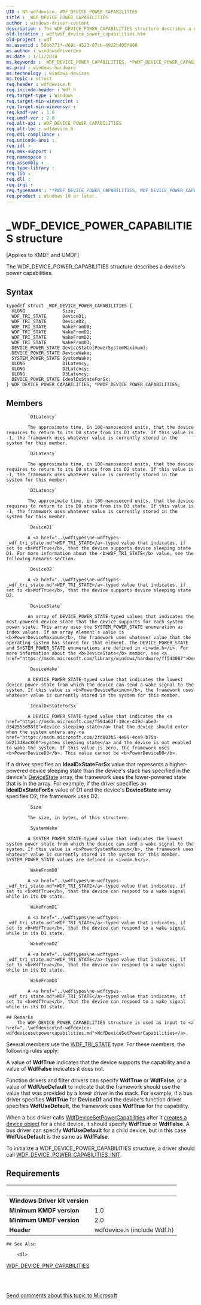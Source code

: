 ```yaml
---
UID : NS:wdfdevice._WDF_DEVICE_POWER_CAPABILITIES
title : _WDF_DEVICE_POWER_CAPABILITIES
author : windows-driver-content
description : The WDF_DEVICE_POWER_CAPABILITIES structure describes a device's power capabilities.
old-location : wdf\wdf_device_power_capabilities.htm
old-project : wdf
ms.assetid : 56bb271f-d69c-4523-87cb-4922b405f808
ms.author : windowsdriverdev
ms.date : 1/11/2018
ms.keywords : _WDF_DEVICE_POWER_CAPABILITIES, *PWDF_DEVICE_POWER_CAPABILITIES, WDF_DEVICE_POWER_CAPABILITIES
ms.prod : windows-hardware
ms.technology : windows-devices
ms.topic : struct
req.header : wdfdevice.h
req.include-header : Wdf.h
req.target-type : Windows
req.target-min-winverclnt : 
req.target-min-winversvr : 
req.kmdf-ver : 1.0
req.umdf-ver : 2.0
req.alt-api : WDF_DEVICE_POWER_CAPABILITIES
req.alt-loc : wdfdevice.h
req.ddi-compliance : 
req.unicode-ansi : 
req.idl : 
req.max-support : 
req.namespace : 
req.assembly : 
req.type-library : 
req.lib : 
req.dll : 
req.irql : 
req.typenames : "*PWDF_DEVICE_POWER_CAPABILITIES, WDF_DEVICE_POWER_CAPABILITIES"
req.product : Windows 10 or later.
---
```


# _WDF_DEVICE_POWER_CAPABILITIES structure
<p class="CCE_Message">[Applies to KMDF and UMDF]

The WDF_DEVICE_POWER_CAPABILITIES structure describes a device's power capabilities.

## Syntax
````
typedef struct _WDF_DEVICE_POWER_CAPABILITIES {
  ULONG              Size;
  WDF_TRI_STATE      DeviceD1;
  WDF_TRI_STATE      DeviceD2;
  WDF_TRI_STATE      WakeFromD0;
  WDF_TRI_STATE      WakeFromD1;
  WDF_TRI_STATE      WakeFromD2;
  WDF_TRI_STATE      WakeFromD3;
  DEVICE_POWER_STATE DeviceState[PowerSystemMaximum];
  DEVICE_POWER_STATE DeviceWake;
  SYSTEM_POWER_STATE SystemWake;
  ULONG              D1Latency;
  ULONG              D2Latency;
  ULONG              D3Latency;
  DEVICE_POWER_STATE IdealDxStateForSx;
} WDF_DEVICE_POWER_CAPABILITIES, *PWDF_DEVICE_POWER_CAPABILITIES;
````

## Members

        
            `D1Latency`

            The approximate time, in 100-nanosecond units, that the device requires to return to its D0 state from its D1 state. If this value is -1, the framework uses whatever value is currently stored in the system for this member.
        
            `D2Latency`

            The approximate time, in 100-nanosecond units, that the device requires to return to its D0 state from its D2 state. If this value is -1, the framework uses whatever value is currently stored in the system for this member.
        
            `D3Latency`

            The approximate time, in 100-nanosecond units, that the device requires to return to its D0 state from its D3 state. If this value is -1, the framework uses whatever value is currently stored in the system for this member.
        
            `DeviceD1`

            A <a href="..\wdftypes\ne-wdftypes-_wdf_tri_state.md">WDF_TRI_STATE</a>-typed value that indicates, if set to <b>WdfTrue</b>, that the device supports device sleeping state D1. For more information about the <b>WDF_TRI_STATE</b> value, see the following Remarks section.
        
            `DeviceD2`

            A <a href="..\wdftypes\ne-wdftypes-_wdf_tri_state.md">WDF_TRI_STATE</a>-typed value that indicates, if set to <b>WdfTrue</b>, that the device supports device sleeping state D2.
        
            `DeviceState`

            An array of DEVICE_POWER_STATE-typed values that indicates the most-powered device state that the device supports for each system power state. This array uses the SYSTEM_POWER_STATE enumeration as index values. If an array element's value is <b>PowerDeviceMaximum</b>, the framework uses whatever value that the operating system has stored for that element. The DEVICE_POWER_STATE and SYSTEM_POWER_STATE enumerations are defined in <i>wdm.h</i>. For more information about the <b>DeviceState</b> member, see <a href="https://msdn.microsoft.com/library/windows/hardware/ff543087">DeviceState</a>.
        
            `DeviceWake`

            A DEVICE_POWER_STATE-typed value that indicates the lowest device power state from which the device can send a wake signal to the system. If this value is <b>PowerDeviceMaximum</b>, the framework uses whatever value is currently stored in the system for this member.
        
            `IdealDxStateForSx`

            A DEVICE_POWER_STATE-typed value that indicates the <a href="https://msdn.microsoft.com/f594a63f-10ce-439d-abe3-d342555d98f0">device sleeping state</a> that the device should enter when the system enters any <a href="https://msdn.microsoft.com/2fd883b5-4e89-4ce9-b75a-b821348ac860">system sleeping state</a> and the device is not enabled to wake the system. If this value is zero, the framework uses <b>PowerDeviceD3</b>. This value cannot be <b>PowerDeviceD0</b>.

If a driver specifies an <b>IdealDxStateForSx</b> value that represents a higher-powered device sleeping state than the device's stack has specified in the device's <a href="https://msdn.microsoft.com/library/windows/hardware/ff543087">DeviceState</a> array, the framework uses the lower-powered state that is in the array. For example, if the driver specifies an <b>IdealDxStateForSx</b> value of D1 and the device's <b>DeviceState</b> array specifies D2, the framework uses D2.
        
            `Size`

            The size, in bytes, of this structure.
        
            `SystemWake`

            A SYSTEM_POWER_STATE-typed value that indicates the lowest system power state from which the device can send a wake signal to the system. If this value is <b>PowerSystemMaximum</b>, the framework uses whatever value is currently stored in the system for this member. SYSTEM_POWER_STATE values are defined in <i>wdm.h</i>.
        
            `WakeFromD0`

            A <a href="..\wdftypes\ne-wdftypes-_wdf_tri_state.md">WDF_TRI_STATE</a>-typed value that indicates, if set to <b>WdfTrue</b>, that the device can respond to a wake signal while in its D0 state.
        
            `WakeFromD1`

            A <a href="..\wdftypes\ne-wdftypes-_wdf_tri_state.md">WDF_TRI_STATE</a>-typed value that indicates, if set to <b>WdfTrue</b>, that the device can respond to a wake signal while in its D1 state.
        
            `WakeFromD2`

            A <a href="..\wdftypes\ne-wdftypes-_wdf_tri_state.md">WDF_TRI_STATE</a>-typed value that indicates, if set to <b>WdfTrue</b>, that the device can respond to a wake signal while in its D2 state.
        
            `WakeFromD3`

            A <a href="..\wdftypes\ne-wdftypes-_wdf_tri_state.md">WDF_TRI_STATE</a>-typed value that indicates, if set to <b>WdfTrue</b>, that the device can respond to a wake signal while in its D3 state.

    ## Remarks
        The WDF_DEVICE_POWER_CAPABILITIES structure is used as input to <a href="..\wdfdevice\nf-wdfdevice-wdfdevicesetpowercapabilities.md">WdfDeviceSetPowerCapabilities</a>.

Several members use the <a href="..\wdftypes\ne-wdftypes-_wdf_tri_state.md">WDF_TRI_STATE</a> type. For these members, the following rules apply:

A value of <b>WdfTrue</b> indicates that the device supports the capability and a value of <b>WdfFalse</b> indicates it does not. 

Function drivers and filter drivers can specify <b>WdfTrue</b> or <b>WdfFalse</b>, or a value of <b>WdfUseDefault</b> to indicate that the framework should use the value that was provided by a lower driver in the stack. For example, if a bus driver specifies <b>WdfTrue</b> for <b>DeviceD1</b> and the device's function driver specifies <b>WdfUseDefault</b>, the framework uses <b>WdfTrue</b> for the capability.

When a bus driver calls <a href="..\wdfdevice\nf-wdfdevice-wdfdevicesetpowercapabilities.md">WdfDeviceSetPowerCapabilities</a> after it <a href="https://docs.microsoft.com/en-us/windows-hardware/drivers/wdf/creating-device-objects-in-a-bus-driver">creates a device object</a> for a child device, it should specify <b>WdfTrue</b> or <b>WdfFalse</b>. A bus driver can specify <b>WdfUseDefault</b> for a child device, but in this case <b>WdfUseDefault</b> is the same as <b>WdfFalse</b>.

To initialize a WDF_DEVICE_POWER_CAPABILITIES structure, a driver should call <a href="..\wdfdevice\nf-wdfdevice-wdf_device_power_capabilities_init.md">WDF_DEVICE_POWER_CAPABILITIES_INIT</a>.

## Requirements
| &nbsp; | &nbsp; |
| ---- |:---- |
| **Windows Driver kit version** |  |
| **Minimum KMDF version** | 1.0 |
| **Minimum UMDF version** | 2.0 |
| **Header** | wdfdevice.h (include Wdf.h) |

    ## See Also

        <dl>
<dt>
<a href="..\wdfdevice\ns-wdfdevice-_wdf_device_pnp_capabilities.md">WDF_DEVICE_PNP_CAPABILITIES</a>
</dt>
</dl>
 

 

<a href="mailto:wsddocfb@microsoft.com?subject=Documentation%20feedback [wdf\wdf]:%20WDF_DEVICE_POWER_CAPABILITIES structure%20 RELEASE:%20(1/11/2018)&amp;body=%0A%0APRIVACY STATEMENT%0A%0AWe use your feedback to improve the documentation. We don't use your email address for any other purpose, and we'll remove your email address from our system after the issue that you're reporting is fixed. While we're working to fix this issue, we might send you an email message to ask for more info. Later, we might also send you an email message to let you know that we've addressed your feedback.%0A%0AFor more info about Microsoft's privacy policy, see http://privacy.microsoft.com/en-us/default.aspx." title="Send comments about this topic to Microsoft">Send comments about this topic to Microsoft</a>